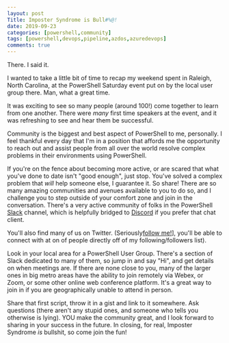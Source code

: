 ```yaml
---
layout: post
Title: Imposter Syndrome is Bull#%@!
date: 2019-09-23
categories: [powershell,community]
tags: [powershell,devops,pipeline,azdos,azuredevops]
comments: true
---
```


There. I said it.

I wanted to take a little bit of time to recap my weekend spent in Raleigh, North Carolina, at the PowerShell Saturday event put on by the local user group there. Man, what a great time.

It was exciting to see so many people (around 100!) come together to learn from one another. There were _many_ first time speakers at the event, and it was refreshing to see and hear them be successful.

Community is the biggest and best aspect of PowerShell to me, personally. I feel thankful every day that I'm in a position that affords me the opportunity to reach out and assist people from all over the world resolve  complex problems in their environments using PowerShell.

If you're on the fence about becoming more active, or are scared that what you've done to date isn't "good enough", just stop. You've solved a complex problem that _will_ help someone else, I guarantee it. So share! There are so many amazing communities and avenues available to you to do so, and I challenge you to step outside of your comfort zone and join in the conversation. There's a very active community of folks in the PowerShell [Slack](https://aka.ms/psslack) channel, which is helpfully bridged to [Discord](https://aka.ms/psdiscord) if you prefer that chat client.

You'll also find many of us on Twitter. (Seriously[follow me!](https://twitter.com/steviecoaster)], you'll be able to connect with at on of people directly off of my following/followers list).

Look in your local area for a PowerShell User Group. There's a section of Slack dedicated to many of them, so jump in and say "Hi", and get details on when meetings are. If there are none close to you, many of the larger ones in big metro areas have the ability to join remotely via Webex, or Zoom, or some other online web conference platform. It's a great way to join in if you are geographically unable to attend in person.

Share that first script, throw it in a gist and link to it somewhere. Ask questions (there aren't any stupid ones, and someone who tells you otherwise is lying). YOU make the community great, and I look forward to sharing in your success in the future. In closing, for real, Imposter Syndrome _is_ bullshit, so come join the fun!
